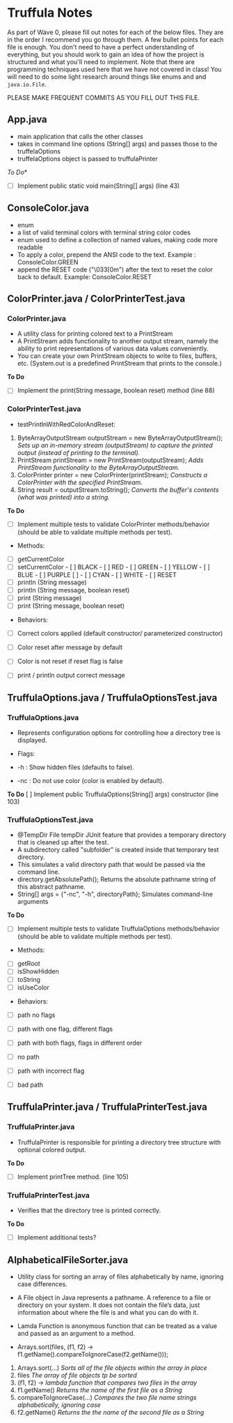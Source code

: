 # Truffula Notes
As part of Wave 0, please fill out notes for each of the below files. They are in the order I recommend you go through them. A few bullet points for each file is enough. You don't need to have a perfect understanding of everything, but you should work to gain an idea of how the project is structured and what you'll need to implement. Note that there are programming techniques used here that we have not covered in class! You will need to do some light research around things like enums and and `java.io.File`.

PLEASE MAKE FREQUENT COMMITS AS YOU FILL OUT THIS FILE.

## App.java
- main application that calls the other classes
- takes in command line options (String[] args) and passes those to the truffelaOptions 
- truffelaOptions object is passed to truffulaPrinter

*To Do**
- [ ] Implement public static void main(String[] args) (line 43)


## ConsoleColor.java
- enum
- a list of valid terminal colors with terminal string color codes
- enum used to define a collection of named values, making code more readable 
- To apply a color, prepend the ANSI code to the text. Example : ConsoleColor.GREEN
- append the RESET code ("\033[0m") after the text to reset the color back to default. Example: ConsoleColor.RESET


## ColorPrinter.java / ColorPrinterTest.java

### ColorPrinter.java
- A utility class for printing colored text to a PrintStream
- A PrintStream adds functionality to another output stream, namely the ability to print representations of various data values conveniently.
- You can create your own PrintStream objects to write to files, buffers, etc.  (System.out is a predefined PrintStream that prints to the console.)

**To Do**
 - [ ] Implement the print(String message, boolean reset) method (line 88)

### ColorPrinterTest.java
- testPrintlnWithRedColorAndReset:
 1. ByteArrayOutputStream outputStream = new ByteArrayOutputStream(); *Sets up an in-memory stream (outputStream) to capture the printed output (instead of printing to the terminal).*
 2. PrintStream printStream = new PrintStream(outputStream); *Adds PrintStream functionality to the ByteArrayOutputStream.*
 3. ColorPrinter printer = new ColorPrinter(printStream); *Constructs a ColorPrinter with the specified PrintStream.*
 4. String result = outputStream.toString(); *Converts the buffer's contents (what was printed) into a string.*

**To Do**
-[ ] Implement multiple tests to validate ColorPrinter methods/behavior (should be able to validate multiple methods per test).

- Methods:
 - [ ] getCurrentColor
 - [ ] setCurrentColor - [ ] BLACK - [ ] RED - [ ] GREEN - [ ] YELLOW - [ ] BLUE - [ ] PURPLE [ ] - [ ] CYAN - [ ] WHITE - [ ] RESET
 - [ ] println (String message)
 - [ ] println (String message, boolean reset)
 - [ ] print (String message)
 - [ ] print (String message, boolean reset)

- Behaviors: 
- [ ] Correct colors applied (default constructor/ parameterized constructor)
- [ ] Color reset after message by default
- [ ] Color is not reset if reset flag is false
- [ ] print / println output correct message


## TruffulaOptions.java / TruffulaOptionsTest.java

### TruffulaOptions.java
- Represents configuration options for controlling how a directory tree is displayed.

- Flags:
 - -h   : Show hidden files (defaults to false).
 - -nc  : Do not use color (color is enabled by default).

**To Do**
 [ ] Implement public TruffulaOptions(String[] args) constructor (line 103)

### TruffulaOptionsTest.java

- @TempDir File tempDir JUnit feature that provides a temporary directory that is cleaned up after the test.
- A subdirectory called "subfolder" is created inside that temporary test directory.
- This simulates a valid directory path that would be passed via the command line.
- directory.getAbsolutePath(); Returns the absolute pathname string of this abstract pathname.
- String[] args = {"-nc", "-h", directoryPath}; Simulates command-line arguments 

**To Do**
-[ ] Implement multiple tests to validate TruffulaOptions methods/behavior (should be able to validate multiple methods per test).

- Methods:
 - [ ] getRoot
 - [ ] isShowHidden
 - [ ] toString
 - [ ] isUseColor

- Behaviors:
- [ ] path no flags
- [ ] path with one flag, different flags
- [ ] path with both flags, flags in different order
- [ ] no path
- [ ] path with incorrect flag
- [ ] bad path 
 

## TruffulaPrinter.java / TruffulaPrinterTest.java

### TruffulaPrinter.java
- TruffulaPrinter is responsible for printing a directory tree structure with optional colored output.

**To Do**
- [ ] Implement printTree method. (line 105)

### TruffulaPrinterTest.java
- Verifies that the directory tree is printed correctly.

**To Do**
- [ ] Implement additional tests?


## AlphabeticalFileSorter.java
- Utility class for sorting an array of files alphabetically by name, ignoring case differences.
- A File object in Java represents a pathname. A reference to a file or directory on your system. It does not contain the file’s data, just information about where the file is and what you can do with it.
- Lamda Function is anonymous function that can be treated as a value and passed as an argument to a method.

- Arrays.sort(files, (f1, f2) -> f1.getName().compareToIgnoreCase(f2.getName()));

 1. Arrays.sort(...)	*Sorts all of the file objects within the array in place*
 2. files	*The array of file objects tp be sorted*
 3. (f1, f2) -> *lambda function that compares two files in the array*
 4. f1.getName()	*Returns the name of the first file as a String*
 5. compareToIgnoreCase(...)	*Compares the two file name strings alphabetically, ignoring case*
 6. f2.getName() *Returns the the name of the second file as a String*